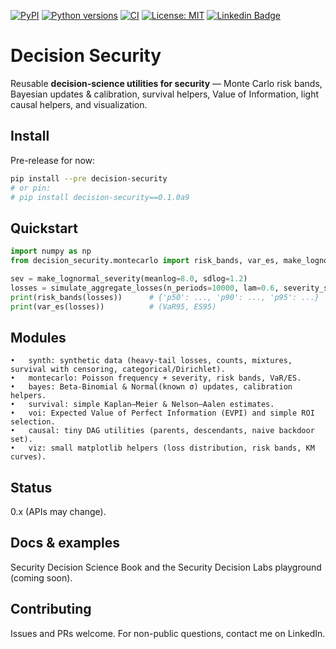 [![PyPI](https://img.shields.io/pypi/v/decision-security?label=PyPI&include_prereleases)](https://pypi.org/project/decision-security/)
[![Python versions](https://img.shields.io/pypi/pyversions/decision-security.svg)](https://pypi.org/project/decision-security/)
[![CI](https://github.com/security-decision-science/decision-security/actions/workflows/ci.yml/badge.svg)](https://github.com/security-decision-science/decision-security/actions/workflows/ci.yml)
[![License: MIT](https://img.shields.io/badge/License-MIT-green.svg)](LICENSE) 
[![Linkedin Badge](https://img.shields.io/badge/-LinkedIn-blue?style=flat-square&logo=Linkedin&logoColor=white&link=https://www.linkedin.com/in/voiculaura/)](https://www.linkedin.com/in/voiculaura/)


# Decision Security

Reusable **decision-science utilities for security** — Monte Carlo risk bands, Bayesian updates & calibration, survival helpers, Value of Information, light causal helpers, and visualization.

## Install
Pre-release for now:
```bash
pip install --pre decision-security
# or pin:
# pip install decision-security==0.1.0a9 
```

## Quickstart

```python
import numpy as np
from decision_security.montecarlo import risk_bands, var_es, make_lognormal_severity, simulate_aggregate_losses

sev = make_lognormal_severity(meanlog=8.0, sdlog=1.2)
losses = simulate_aggregate_losses(n_periods=10000, lam=0.6, severity_sampler=sev)
print(risk_bands(losses))      # {'p50': ..., 'p90': ..., 'p95': ...}
print(var_es(losses))          # (VaR95, ES95)
```

## Modules
	•	synth: synthetic data (heavy-tail losses, counts, mixtures, survival with censoring, categorical/Dirichlet).
	•	montecarlo: Poisson frequency + severity, risk bands, VaR/ES.
	•	bayes: Beta-Binomial & Normal(known σ) updates, calibration helpers.
	•	survival: simple Kaplan–Meier & Nelson–Aalen estimates.
	•	voi: Expected Value of Perfect Information (EVPI) and simple ROI selection.
	•	causal: tiny DAG utilities (parents, descendants, naive backdoor set).
	•	viz: small matplotlib helpers (loss distribution, risk bands, KM curves).

## Status

0.x (APIs may change).

## Docs & examples 

Security Decision Science Book and the Security Decision Labs playground (coming soon).

## Contributing

Issues and PRs welcome. For non-public questions, contact me on LinkedIn.
